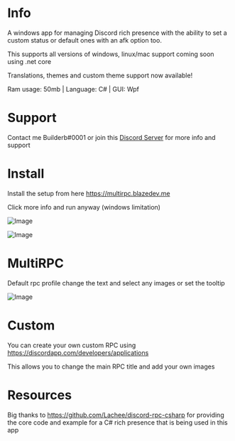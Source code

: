 # Info
A windows app for managing Discord rich presence with the ability to set a custom status or default ones with an afk option too.

This supports all versions of windows, linux/mac support coming soon using .net core

Translations, themes and custom theme support now available!

Ram usage: 50mb | Language: C# | GUI: Wpf

# Support 

Contact me Builderb#0001 or join this [Discord Server](https://discord.gg/TjF6QDC) for more info and support

# Install
Install the setup from here https://multirpc.blazedev.me

Click more info and run anyway (windows limitation)

![Image](https://i.imgur.com/jV9jIte.png)

![Image](https://i.imgur.com/fNdwVn4.png)

# MultiRPC

Default rpc profile change the text and select any images or set the tooltip

![Image](https://i.imgur.com/UpqlwSd.png)

# Custom

You can create your own custom RPC using https://discordapp.com/developers/applications

This allows you to change the main RPC title and add your own images

# Resources
Big thanks to https://github.com/Lachee/discord-rpc-csharp for providing the core code 
and example for a C# rich presence that is being used in this app
